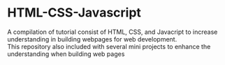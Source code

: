 # HTML-CSS-Javascript
 A compilation of tutorial consist of HTML, CSS, and Javacript to increase understanding in building webpages for web development.<br>
 This repository also included with several mini projects to enhance the understanding when building web pages
